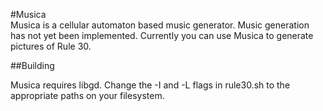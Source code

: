 #Musica  
Musica is a cellular automaton based music generator. Music generation has not yet been implemented. Currently you can use Musica to generate pictures of Rule 30.  

##Building  

Musica requires libgd. Change the -I and -L flags in rule30.sh to the appropriate paths on your filesystem.
